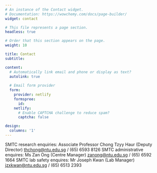 ```yaml
---
# An instance of the Contact widget.
# Documentation: https://wowchemy.com/docs/page-builder/
widget: contact

# This file represents a page section.
headless: true

# Order that this section appears on the page.
weight: 10

title: Contact
subtitle:

content:
  # Automatically link email and phone or display as text?
  autolink: true
  
  # Email form provider
  form:
    provider: netlify
    formspree:
      id:
    netlify:
      # Enable CAPTCHA challenge to reduce spam?
      captcha: false

design:
  columns: '1'
---
```



SMTC research enquiries: Associate Professor Chong Tzyy Haur (Deputy Director) thchong@ntu.edu.sg  / (65) 6593 8126
SMTC administrative enquires: Ms Zan Ong (Centre Manager) zanong@ntu.edu.sg / (65) 6592 1664
SMTC lab safety enquires: Mr Joseph Kwan (Lab Manager) jzxkwan@ntu.edu.sg / (65) 6513 2393

